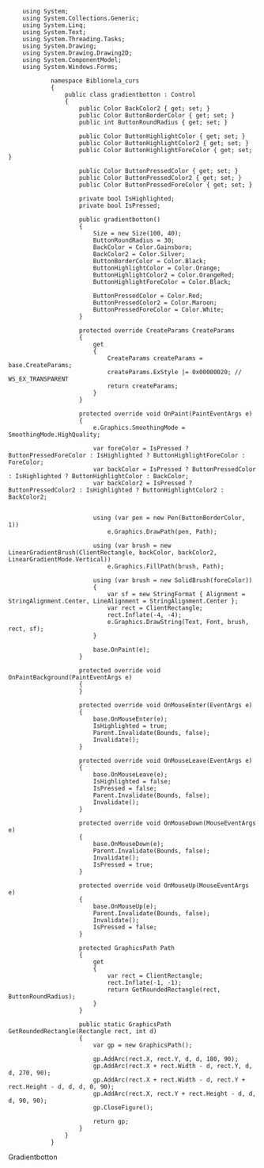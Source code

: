        using System;
        using System.Collections.Generic;
        using System.Linq;
        using System.Text;
        using System.Threading.Tasks;
        using System.Drawing;
        using System.Drawing.Drawing2D;
        using System.ComponentModel;
        using System.Windows.Forms;

                namespace Biblionela_curs
                {
                    public class gradientbotton : Control
                    {
                        public Color BackColor2 { get; set; }
                        public Color ButtonBorderColor { get; set; }
                        public int ButtonRoundRadius { get; set; }

                        public Color ButtonHighlightColor { get; set; }
                        public Color ButtonHighlightColor2 { get; set; }
                        public Color ButtonHighlightForeColor { get; set; }

                        public Color ButtonPressedColor { get; set; }
                        public Color ButtonPressedColor2 { get; set; }
                        public Color ButtonPressedForeColor { get; set; }

                        private bool IsHighlighted;
                        private bool IsPressed;

                        public gradientbotton()
                        {
                            Size = new Size(100, 40);
                            ButtonRoundRadius = 30;
                            BackColor = Color.Gainsboro;
                            BackColor2 = Color.Silver;
                            ButtonBorderColor = Color.Black;
                            ButtonHighlightColor = Color.Orange;
                            ButtonHighlightColor2 = Color.OrangeRed;
                            ButtonHighlightForeColor = Color.Black;

                            ButtonPressedColor = Color.Red;
                            ButtonPressedColor2 = Color.Maroon;
                            ButtonPressedForeColor = Color.White;
                        }

                        protected override CreateParams CreateParams
                        {
                            get
                            {
                                CreateParams createParams = base.CreateParams;
                                createParams.ExStyle |= 0x00000020; // WS_EX_TRANSPARENT
                                return createParams;
                            }
                        }

                        protected override void OnPaint(PaintEventArgs e)
                        {
                            e.Graphics.SmoothingMode = SmoothingMode.HighQuality;

                            var foreColor = IsPressed ? ButtonPressedForeColor : IsHighlighted ? ButtonHighlightForeColor : ForeColor;
                            var backColor = IsPressed ? ButtonPressedColor : IsHighlighted ? ButtonHighlightColor : BackColor;
                            var backColor2 = IsPressed ? ButtonPressedColor2 : IsHighlighted ? ButtonHighlightColor2 : BackColor2;


                            using (var pen = new Pen(ButtonBorderColor, 1))
                                e.Graphics.DrawPath(pen, Path);

                            using (var brush = new LinearGradientBrush(ClientRectangle, backColor, backColor2, LinearGradientMode.Vertical))
                                e.Graphics.FillPath(brush, Path);

                            using (var brush = new SolidBrush(foreColor))
                            {
                                var sf = new StringFormat { Alignment = StringAlignment.Center, LineAlignment = StringAlignment.Center };
                                var rect = ClientRectangle;
                                rect.Inflate(-4, -4);
                                e.Graphics.DrawString(Text, Font, brush, rect, sf);
                            }

                            base.OnPaint(e);
                        }

                        protected override void OnPaintBackground(PaintEventArgs e)
                        {
                        }

                        protected override void OnMouseEnter(EventArgs e)
                        {
                            base.OnMouseEnter(e);
                            IsHighlighted = true;
                            Parent.Invalidate(Bounds, false);
                            Invalidate();
                        }

                        protected override void OnMouseLeave(EventArgs e)
                        {
                            base.OnMouseLeave(e);
                            IsHighlighted = false;
                            IsPressed = false;
                            Parent.Invalidate(Bounds, false);
                            Invalidate();
                        }

                        protected override void OnMouseDown(MouseEventArgs e)
                        {
                            base.OnMouseDown(e);
                            Parent.Invalidate(Bounds, false);
                            Invalidate();
                            IsPressed = true;
                        }

                        protected override void OnMouseUp(MouseEventArgs e)
                        {
                            base.OnMouseUp(e);
                            Parent.Invalidate(Bounds, false);
                            Invalidate();
                            IsPressed = false;
                        }

                        protected GraphicsPath Path
                        {
                            get
                            {
                                var rect = ClientRectangle;
                                rect.Inflate(-1, -1);
                                return GetRoundedRectangle(rect, ButtonRoundRadius);
                            }
                        }

                        public static GraphicsPath GetRoundedRectangle(Rectangle rect, int d)
                        {
                            var gp = new GraphicsPath();

                            gp.AddArc(rect.X, rect.Y, d, d, 180, 90);
                            gp.AddArc(rect.X + rect.Width - d, rect.Y, d, d, 270, 90);
                            gp.AddArc(rect.X + rect.Width - d, rect.Y + rect.Height - d, d, d, 0, 90);
                            gp.AddArc(rect.X, rect.Y + rect.Height - d, d, d, 90, 90);
                            gp.CloseFigure();

                            return gp;
                        }
                    }
                }

Gradientbotton
